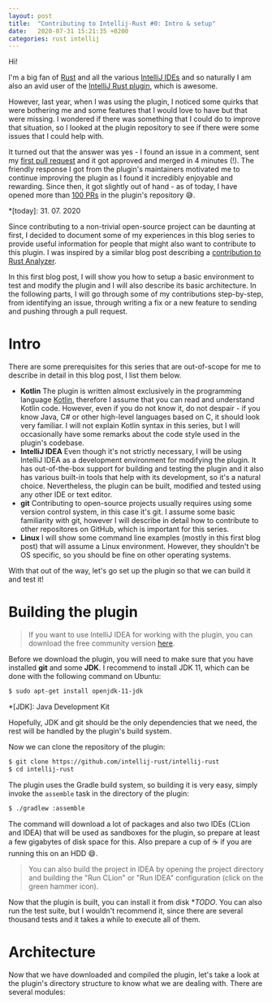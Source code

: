 ```yaml
---
layout: post
title:  "Contributing to Intellij-Rust #0: Intro & setup"
date:   2020-07-31 15:21:35 +0200
categories: rust intellij
--- 
```

Hi!

I'm a big fan of [Rust](https://www.rust-lang.org/) and all the various [IntelliJ IDEs](https://www.jetbrains.com/products.html#type=ide)
and so naturally I am also an avid user of the [IntelliJ Rust plugin](https://intellij-rust.github.io/), which is awesome.

However, last year, when I was using the plugin, I noticed some quirks that were bothering me
and some features that I would love to have but that were missing. I wondered if there was something that
I could do to improve that situation, so I looked at the plugin repository to see if there were some issues
that I could help with.

It turned out that the answer was yes - I found an issue in a comment, sent my [first pull request](https://github.com/intellij-rust/intellij-rust/pull/3503)
and it got approved and merged in 4 minutes (!). The friendly response I got from the plugin's maintainers motivated
me to continue improving the plugin as I found it incredibly enjoyable and rewarding. Since then, it got slightly
out of hand - as of today, I have opened more than [100 PRs](https://github.com/intellij-rust/intellij-rust/pulls/kobzol)
in the plugin's repository :sweat_smile:.

*[today]: 31. 07. 2020

Since contributing to a non-trivial open-source project can be daunting at first, I decided to document
some of my experiences in this blog series to provide useful information for people that might also want to contribute
to this plugin. I was inspired by a similar blog post describing a [contribution to Rust Analyzer](https://dev.to/bnjjj/what-i-learned-contributing-to-rust-analyzer-4c7e).

In this first blog post, I will show you how to setup a basic environment to test and modify the plugin and
I will also describe its basic architecture. In the following parts, I will go through
some of my contributions step-by-step, from identifying an issue, through writing a fix or a new feature
to sending and pushing through a pull request.

# Intro
There are some prerequisites for this series that are out-of-scope for me to describe in detail in this blog post,
I list them below.

- **Kotlin**
    The plugin is written almost exclusively in the programming language [Kotlin](https://kotlinlang.org/),
    therefore I assume that you can read and understand Kotlin code. However, even if you do not know it,
    do not despair - if you know Java, C# or other high-level languages based on C, it should look very familiar.
    I will not explain Kotlin syntax in this series, but I will occasionally have some
    remarks about the code style used in the plugin's codebase.
- **IntelliJ IDEA**
    Even though it's not strictly necessary, I will be using IntelliJ IDEA as a development environment
    for modifying the plugin. It has out-of-the-box support for building and testing the plugin and
    it also has various built-in tools that help with its development, so it's a natural choice.
    Nevertheless, the plugin can be built, modified and tested using any other IDE or text editor.
- **git**
    Contributing to open-source projects usually requires using some version control system,
    in this case it's git. I assume some basic familiarity with git, however I will describe
    in detail how to contribute to other repositores on GitHub, which is important for this series.
- **Linux**
    I will show some command line examples (mostly in this first blog post) that will assume a Linux
    environment. However, they shouldn't be OS specific, so you should be fine on other operating systems.

With that out of the way, let's go set up the plugin so that we can build it and test it!

# Building the plugin
> If you want to use IntelliJ IDEA for working with the plugin, you can download the free community version [here](https://www.jetbrains.com/idea/download/).

Before we download the plugin, you will need to make sure that you have installed 
**git** and some **JDK**. I recommend to install JDK 11, which can be done with the following command on
Ubuntu:
```bash
$ sudo apt-get install openjdk-11-jdk
```

*[JDK]: Java Development Kit

Hopefully, JDK and git should be the only dependencies that we need, the rest will be handled by the
plugin's build system.

Now we can clone the repository of the plugin:
```bash
$ git clone https://github.com/intellij-rust/intellij-rust
$ cd intellij-rust
```
The plugin uses the Gradle build system, so building it is very easy, simply invoke the `assemble` task
in the directory of the plugin:
```bash
$ ./gradlew :assemble
```
The command will download a lot of packages and also two IDEs (CLion and IDEA) that will be used as
sandboxes for the plugin, so prepare at least a few gigabytes of disk space for this. Also prepare a
cup of :coffee: if you are running this on an HDD :smile:.

> You can also build the project in IDEA by opening the project directory and building the
> "Run CLion" or "Run IDEA" configuration (click on the green hammer icon).

Now that the plugin is built, you can install it from disk **TODO*.
You can also run the test suite, but I wouldn't recommend it, since there are several thousand tests
and it takes a while to execute all of them.

# Architecture
Now that we have downloaded and compiled the plugin, let's take a look at the plugin's directory structure
to know what we are dealing with. There are several modules:
